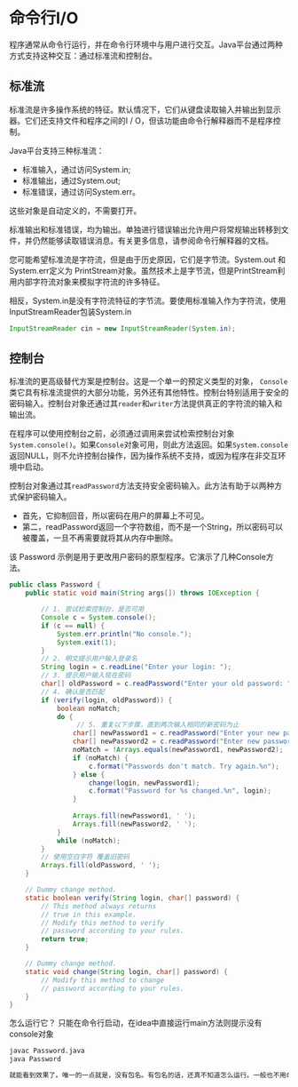 # 命令行I/O
程序通常从命令行运行，并在命令行环境中与用户进行交互。Java平台通过两种方式支持这种交互：通过标准流和控制台。

## 标准流
标准流是许多操作系统的特征。默认情况下，它们从键盘读取输入并输出到显示器。它们还支持文件和程序之间的I / O，但该功能由命令行解释器而不是程序控制。

Java平台支持三种标准流：
* 标准输入，通过访问System.in; 
* 标准输出，通过System.out; 
* 标准错误，通过访问System.err。

这些对象是自动定义的，不需要打开。

标准输出和标准错误，均为输出。单独进行错误输出允许用户将常规输出转移到文件，并仍然能够读取错误消息。有关更多信息，请参阅命令行解释器的文档。

您可能希望标准流是字符流，但是由于历史原因，它们是字节流。System.out 和 System.err定义为 PrintStream对象。虽然技术上是字节流，但是PrintStream利用内部字符流对象来模拟字符流的许多特征。

相反，System.in是没有字符流特征的字节流。要使用标准输入作为字符流，使用InputStreamReader包装System.in
```java
InputStreamReader cin = new InputStreamReader(System.in);
```

## 控制台

标准流的更高级替代方案是控制台。这是一个单一的预定义类型的对象， `Console`类它具有标准流提供的大部分功能，另外还有其他特性。控制台特别适用于安全的密码输入。控制台对象还通过其`reader`和`writer`方法提供真正的字符流的输入和输出流。

在程序可以使用控制台之前，必须通过调用来尝试检索控制台对象`System.console()`。如果`Console`对象可用，则此方法返回。如果`System.console`返回NULL，则不允许控制台操作，因为操作系统不支持，或因为程序在非交互环境中启动。

控制台对象通过其`readPassword`方法支持安全密码输入。此方法有助于以两种方式保护密码输入。

* 首先，它抑制回音，所以密码在用户的屏幕上不可见。
* 第二，readPassword返回一个字符数组，而不是一个String，所以密码可以被覆盖，一旦不再需要就将其从内存中删除。

该 Password 示例是用于更改用户密码的原型程序。它演示了几种Console方法。
```java
public class Password {
    public static void main(String args[]) throws IOException {

        // 1. 尝试检索控制台，是否可用
        Console c = System.console();
        if (c == null) {
            System.err.println("No console.");
            System.exit(1);
        }
        // 2. 明文提示用户输入登录名
        String login = c.readLine("Enter your login: ");
        // 3. 提示用户输入现在密码
        char[] oldPassword = c.readPassword("Enter your old password: ");
        // 4. 确认是否匹配
        if (verify(login, oldPassword)) {
            boolean noMatch;
            do {
                 // 5. 重复以下步骤，直到两次输入相同的新密码为止
                char[] newPassword1 = c.readPassword("Enter your new password: ");
                char[] newPassword2 = c.readPassword("Enter new password again: ");
                noMatch = !Arrays.equals(newPassword1, newPassword2);
                if (noMatch) {
                    c.format("Passwords don't match. Try again.%n");
                } else {
                    change(login, newPassword1);
                    c.format("Password for %s changed.%n", login);
                }
                
                Arrays.fill(newPassword1, ' ');
                Arrays.fill(newPassword2, ' ');
            }
            while (noMatch);
        }
        // 使用空白字符 覆盖旧密码
        Arrays.fill(oldPassword, ' ');
    }

    // Dummy change method.
    static boolean verify(String login, char[] password) {
        // This method always returns
        // true in this example.
        // Modify this method to verify
        // password according to your rules.
        return true;
    }

    // Dummy change method.
    static void change(String login, char[] password) {
        // Modify this method to change
        // password according to your rules.
    }
}
```

怎么运行它？
只能在命令行启动，在idea中直接运行main方法则提示没有console对象
```bash
javac Password.java
java Password

就能看到效果了。唯一的一点就是，没有包名。有包名的话，还真不知道怎么运行。一般也不用命令行哇。
```

